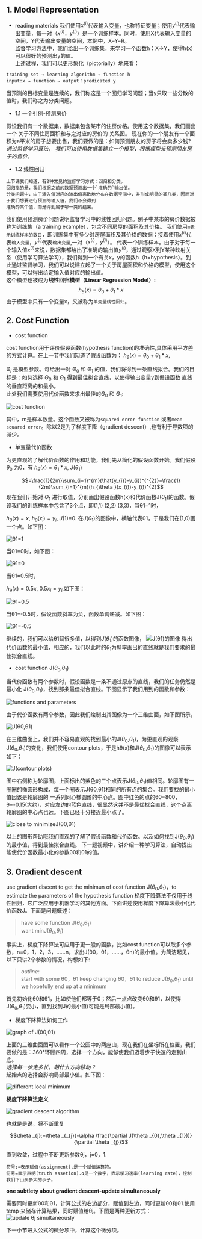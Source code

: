 
## 1. Model Representation
+ reading materials
  我们使用$x^{(i)}$代表输入变量，也称特征变量；使用$y^{(i)}$代表输出变量，每一对（$x^{(i)}$，$y^{(i)}$）是一个训练样本。同时，使用X代表输入变量的空间，Y代表输出变量的空间，本例中，X=Y=R。<br>
  监督学习方法中，我们给出一个训练集，来学习一个函数h：X→Y，使得h(x)可以很好的预测出y的值。<br>
  上述过程，我们可以更形象化（pictorially）地来看：
```
training set → learning algorithm → function h
input:x → function → output：predicated y
```

当预测的目标变量是连续的，我们称这是一个回归学习问题；当y只取一些分散的值时，我们称之为分类问题。


+ 1.1 一个引例-预测房价

假设我们有一个数据集，数据集包含某市的住房价格。使用这个数据集，我们画出一个 关于不同住房面积和与之对应的房价的 关系图。
现在你的一个朋友有一个面积为a平米的房子想要出售，我们要做的是：如何预测朋友的房子将会卖多少钱?<br>
*通过监督学习算法， 我们可以使用数据集建立一个模型，根据模型来预测朋友房子的售价。*

+ 1.2 线性回归

```
上节课我们知道，有2种常见的监督学习方式：回归和分类。
回归指的是，我们根据之前的数据预测出一个`准确的`输出值。
分类问题中，由于输入值对应的输出值离散地分布在数据空间中，并形成明显的某几类，因而对于我们想要进行预测的输入值，我们不会得到
准确的某个值，而是得到属于哪一类的结果。

```
我们使用预测房价问题说明监督学习中的线性回归问题。例子中某市的房价数据被称为训练集（a training example），包含不同房屋的面积及其价格。
我们使用`m表示训练样本的数目`，即训练集中有多少对房屋面积及其价格的数据；接着使用$x^{(i)}$代表`输入变量`，$y^{(i)}$代表`输出变量`,一对（$x^{(i)}$，$y^{(i)}$）。
代表一个训练样本。由于对于每一个输入值$x^{(i)}$来说，数据集都给出了准确的输出值$y^{(i)}$，通过观察X到Y某种映射关系（使用学习算法学习），我们得到一个有关x，y的函数h（h=hypothesis）。到此通过监督学习，我们可以说建立起了一个关于房屋面积和价格的模型，使用这个模型，可以得出给定输入值对应的输出值。<br>
这个模型也被成为**线性回归模型（Linear Regression Model）:**
$$h_{\theta }(x)=\theta _{0}+\theta _{1}*x$$
由于模型中只有一个变量x，又被称为`单变量线性回归`。 

## 2. Cost Function
+ cost function 

cost function用于评价假设函数(hypothesis function)的准确性,具体采用平方差的方式计算。在上一节中我们知道了假设函数为：
$h_{\theta }(x)=\theta _{0}+\theta _{1}*x$,

$Θ_i$ 是模型参数。每给出一对 $Θ_0$ 和 $Θ_1$ 的值，我们将得到一条直线拟合。我们的目标是：如何选择 $Θ_0$ 和 $Θ_1$ 得到最佳拟合直线，以使得输出变量y到假设函数 直线的垂直距离的和最小。<br>
此处我们需要使用代价函数来求出最佳的$Θ_0$ 和 $Θ_1$:

![cost function](https://github.com/Vita112/machine_learning/blob/master/machine_learning%20from%20stanford%20by%20Andrew%20Ng/img/cost_function_chapter02.gif)

其中，m是样本数量。这个函数又被称为`squared error function` 或者`mean squared error`。除以2是为了梯度下降（gradient descent）,也有利于导数项的减少。
+ 单变量代价函数

为更直观的了解代价函数的作用和功能，我们先从简化的假设函数开始。我们假设 $θ_0$ 为0，有
$h_{\theta }(x)=\theta _{1}*x$,
$J(\theta _{1})$

$$=\frac{1}{2m}\sum_{i=1}^{m}(\hat{y_{i}}-y_{i})^{^{2}}=\frac{1}{2m}\sum_{i=1}^{m}(h_{\theta }(x_{i})-y_{i})^{2}$$
现在我们开始对 $Θ_1$ 进行取值，分别画出假设函数h(x)和代价函数J($θ_1$)的函数。假设我们的训练样本中包含了3个点，即(1,1) (2,2) (3,3)，当θ1=1时，

$h_{\theta }(x)=x$, $h_{\theta }(x_{i})=y_{i}$, 
$J(1)$=0.
在$J(θ_1)$的图像中，横轴代表θ1，于是我们在(1,0)画一个点。如下图：

![θ1=1](https://github.com/Vita112/machine_learning/blob/master/machine_learning%20from%20stanford%20by%20Andrew%20Ng/img/%CE%B8%3D1.png)

当θ1=0时，如下图：

![θ1=0](https://github.com/Vita112/machine_learning/blob/master/machine_learning%20from%20stanford%20by%20Andrew%20Ng/img/%CE%B8%3D0.png)

当θ1=0.5时，

$h_{\theta }(x)=0.5x$, $0.5x_{i}=y_{i}$,如下图：

![θ1=0.5](https://github.com/Vita112/machine_learning/blob/master/machine_learning%20from%20stanford%20by%20Andrew%20Ng/img/%CE%B8%3D0.5.png)

当θ1=-0.5时，假设函数斜率为负，函数单调递减。如下图：

![θ1=-0.5](https://github.com/Vita112/machine_learning/blob/master/machine_learning%20from%20stanford%20by%20Andrew%20Ng/img/%CE%B8%3D-0.5.png)

继续的，我们可以给θ1赋很多值，以得到$J(θ_1)$的函数图像，
![J(θ1)的图像](https://github.com/Vita112/machine_learning/blob/master/machine_learning%20from%20stanford%20by%20Andrew%20Ng/img/3%E4%B8%AA%CE%B8%E7%9A%84%E5%8F%96%E5%80%BC%E5%AF%B9%E5%BA%94%E7%9A%84%E6%8B%9F%E5%90%88%E7%9B%B4%E7%BA%BF.png)
得出代价函数的最小值，相应的，我们以此时的$θ_1$为斜率画出的直线就是我们要求的最佳拟合直线。
+ cost function J($θ_0$,$θ_1$)

当代价函数有两个参数时，假设函数是一条不通过原点的直线，我们的任务仍然是最小化 J($θ_0$,$θ_1$)，找到那条最佳拟合直线。下图显示了我们用到的函数和参数：

![functions and parameters](https://github.com/Vita112/machine_learning/blob/master/machine_learning%20from%20stanford%20by%20Andrew%20Ng/img/functions%20and%20parameters.png)

由于代价函数有两个参数，因此我们绘制出其图像为一个三维曲面，如下图所示，

![J(θ0,θ1)](https://github.com/Vita112/machine_learning/blob/master/machine_learning%20from%20stanford%20by%20Andrew%20Ng/img/J(%CE%B80%EF%BC%8C%CE%B81).png)

在三维曲面上，我们并不容易直观的找到最小的J($θ_0$,$θ_1$)，为更直观的观察J($θ_0$,$θ_1$)的变化，我们使用contour plots，于是hθ(x)和J($θ_0$,$θ_1$)的图像可以表示如下：

![J(contour plots)](https://github.com/Vita112/machine_learning/blob/master/machine_learning%20from%20stanford%20by%20Andrew%20Ng/img/contour_plots.png)

图中右侧称为轮廓图，上面标出的紫色的三个点表示J($θ_0$,$θ_1$)值相同。轮廓图有一圈圈的椭圆形构成，每一个圈表示J(θ0,θ1)相同的所有点的集合。我们要找的最小值因该是轮廓图的 一系列同心椭圆形的中心点。图中红色的点的θ0=800，θ=-0.15(大约)，对应左边的蓝色直线，很显然这并不是最优拟合直线，这个点离轮廓图的中心点也远。下图已经十分接近最小点了。

![close to minimizeJ(θ0,θ1)](https://github.com/Vita112/machine_learning/blob/master/machine_learning%20from%20stanford%20by%20Andrew%20Ng/img/close%20to%20minimizeJ(%CE%B80%2C%CE%B81).png)

以上的图形帮助哦我们直观的了解了假设函数和代价函数。以及如何找到J($θ_0$,$θ_1$)的最小值，得到最佳拟合直线。
下一题视频中，讲介绍一种学习算法，自动找出能使代价函数最小化的参数θ0和θ1的值。

## 3. Gradient descent
use gradient discent to get the minimun of cost function J($θ_0$,$θ_1$)，to estimate the parameters of the hypothesis function 
梯度下降算法不仅用于线性回归，它广泛应用于机器学习的其他方面。下面讲述使用梯度下降算法最小化代价函数J。下面是问题概述：
 > have some function J($θ_0$,$θ_1$)<br>
   want minJ($θ_0$,$θ_1$)<br>
   
事实上，梯度下降算法可应用于更一般的函数，比如cost function可以取多个参数，n=0，1，2，3，……n，求出J(θ0，θ1，……，θn)的最小值。为简洁起见，以下只讲2个参数的情况，构想如下:
>  _outline:_<br>
   start with some θ0，θ1
   keep changing θ0，θ1 to reduce J($θ_0$,$θ_1$) until we hopefully end up at a minimum
 
首先初始化θ0和θ1，比如使他们都等于0；然后一点点改变θ0和θ1，以使得J($θ_0$,$θ_1$)变小，直到找到J的最小值(可能是局部最小值)。
+ 梯度下降算法如何工作
 
 ![graph of J(θ0,θ1)](https://github.com/Vita112/machine_learning/blob/master/machine_learning%20from%20stanford%20by%20Andrew%20Ng/img/graph%20of%20J(%CE%B80%2C%CE%B81).png)
 
 上面的三维曲面图可以看作一个公园中的两座山，现在我们在坐标所在位置，我们要做的是：360°环顾四周，选择一个方向，能够使我们迈着步子快速的走到山底。<br>
 *选择每一步走多长，朝什么方向移动？*<br>
 起始点的选择会影响局部最小值。如下图：
 
![different local minimum](https://github.com/Vita112/machine_learning/blob/master/machine_learning%20from%20stanford%20by%20Andrew%20Ng/img/different%20local%20minimum.png)

**梯度下降算法定义**

![gradient descent algorithm](https://github.com/Vita112/machine_learning/blob/master/machine_learning%20from%20stanford%20by%20Andrew%20Ng/img/gradient%20descent%20algorithm.png)
 
 也就是是说，将不断重复
 
 $$\theta _{j}:=\theta _{_{j}}-\alpha \frac{\partial J(\theta _{0},\theta _{1}))}{\partial \theta _{j}}$$
 
 直到收敛，过程中不断更新参数θj，j=0，1.
 ```
 符号:=表示赋值(assignment),是一个赋值运算符。
 符号=表示声明(truth assetion).α是一个数字，表示学习速率(learning rate)，控制我们下山买多大的步子。
 ```
**one subtlety about gradient descent-update simultaneously**

需要同时更新θ0和θ1，计算公式的右边部分，赋值到左边，同时更新θ0和θ1.使用temp·来储存计算结果，同时赋值给θj。下图是两种更新方式：
![update θj simultaneously](https://github.com/Vita112/machine_learning/blob/master/machine_learning%20from%20stanford%20by%20Andrew%20Ng/img/update%20%CE%B8j%20simultaneously.png)

下一小节进入公式的微分项中，计算这个微分项。
